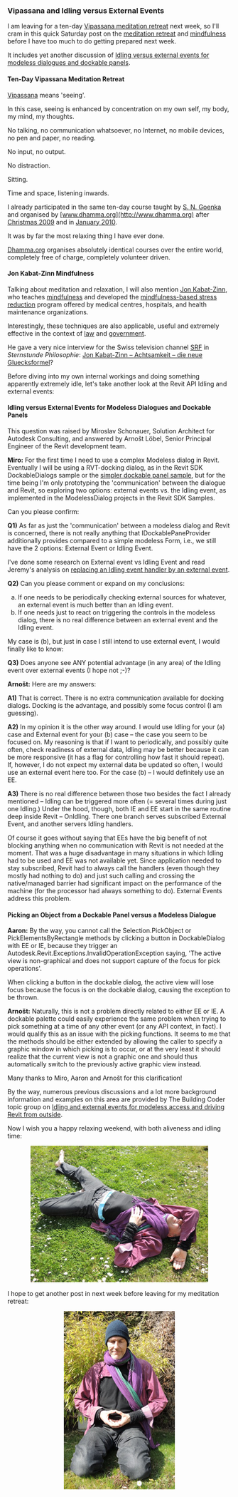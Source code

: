 <head>
<meta http-equiv="Content-Type" content="text/html; charset=utf-8">
<link rel="stylesheet" type="text/css" href="bc.css">
<script src="run_prettify.js" type="text/javascript"></script>
<!---
<script src="https://google-code-prettify.googlecode.com/svn/loader/run_prettify.js" type="text/javascript"></script>
-->
</head>

<!---

- jon Kabat-Zinn Achtsamkeit Glücksformel
  search for "Kabat-Zinn Achtsamkeit Glücksformel"
  http://www.srf.ch/play/tv
  https://en.wikipedia.org/wiki/Mindfulness
  https://en.wikipedia.org/wiki/Jon_Kabat-Zinn
  http://www.srf.ch/play/tv/sternstunde-philosophie/video/jon-kabat-zinn-achtsamkeit-die-neue-gluecksformel?id=a5475697-96e6-492c-8a82-dc92e9620581
  https://en.wikipedia.org/wiki/Mindfulness#Law
  https://en.wikipedia.org/wiki/Mindfulness#Government

- Brett Young of
  3-minute video on BuildingSP Demo - REAL Conference 2016
  https://www.youtube.com/watch?v=Xb9g9vufMcI
  This is a demonstration of Reality Computing, Building Information Modeling (BIM), and Generative Design. We algorithmically route MEPS systems through a mechanical room that has been characterized by a point cloud. More information at http://www.buildingsp.com and on twitter at @genmep and @youngbrettyoung.
  2-minute video on
  BuildingSP Demo: MEP Autorouting within Point Cloud and Autodesk Revit
  https://www.youtube.com/watch?v=yXz84VbQuZ8
  Published on 10 Mar 2016
  This demo shows the clash-free auto-routing of electrical conduit through both a point cloud and architectural geometry created in Revit. More information at http://www.buildingsp.com and on twitter at @youngbrettyoung and @genmep.

- 11571635 [API issue with linked files on open detached of central file from network drive]

- Keith White <keith.white@autodesk.com> Re: Revit API Question

- busy with Revit cases, as always, and wishing I could further pursue my TrackChangesCloud project, which I also want to continue towards database and cloud areas:

https://github.com/jeremytammik/TrackChangesCloud

By the way, it has already made its way into a first commercial application:

https://twitter.com/BNIM_IS/status/699971782904664064

Vipassana and Idling vs External Events #revitAPI #3dwebcoder  #adsk @VipassanaOrg #vipassana #meditation #bim

I am leaving for a ten-day Vipassana meditation retreat next week, so I'll cram in this quick Saturday post on the meditation retreat and mindfulness before I have too much to do getting prepared next week. It includes yet another discussion of Idling versus external events for modeless dialogues and dockable panels. Vipassana means 'seeing'. In this case, seeing is enhanced by concentration on my own self, my body, my mind, my thoughts.
No talking, no communication whatsoever, no Internet, no mobile devices, no pen and paper, no reading.
No input, no output.
Sitting...

-->

### Vipassana and Idling versus External Events

I am leaving for
a ten-day [Vipassana meditation retreat](http://www.sumeru.dhamma.org) next
week, so I'll cram in this quick Saturday post
on the [meditation retreat](#2)
and [mindfulness](#3) before
I have too much to do getting prepared next week.

It includes yet another discussion
of [Idling versus external events for modeless dialogues and dockable panels](#4).


#### <a name="2"></a>Ten-Day Vipassana Meditation Retreat

[Vipassana](https://en.wikipedia.org/wiki/Vipassan%C4%81) means 'seeing'.

In this case, seeing is enhanced by concentration on my own self, my body, my mind, my thoughts.

No talking, no communication whatsoever, no Internet, no mobile devices, no pen and paper, no reading.

No input, no output.

No distraction.

Sitting.

Time and space, listening inwards.

I already participated in the same ten-day course taught by [S. N. Goenka](http://en.wikipedia.org/wiki/S._N._Goenka) and organised
by [www.dhamma.org](http://www.dhamma.org)
after [Christmas 2009](http://thebuildingcoder.typepad.com/blog/2009/12/uk-electrical-schedule-sample.html)
and in [January 2010](http://thebuildingcoder.typepad.com/blog/2010/01/happy-new-year-2010.html).

It was by far the most relaxing thing I have ever done.

[Dhamma.org](http://www.dhamma.org) organises absolutely identical courses over the entire world, completely free of charge, completely volunteer driven.


#### <a name="3"></a>Jon Kabat-Zinn Mindfulness

Talking about meditation and relaxation, I will also
mention [Jon Kabat-Zinn](https://en.wikipedia.org/wiki/Jon_Kabat-Zinn),
who teaches [mindfulness](https://en.wikipedia.org/wiki/Mindfulness_(psychology)) and developed
the [mindfulness-based stress reduction](https://en.wikipedia.org/wiki/Mindfulness-based_stress_reduction) program
offered by medical centres, hospitals, and health maintenance organizations.

Interestingly, these techniques are also applicable, useful and extremely effective in the context
of [law](  https://en.wikipedia.org/wiki/Mindfulness#Law)
and [government](https://en.wikipedia.org/wiki/Mindfulness#Government).

He gave a very nice interview for the Swiss television channel [SRF](http://www.srf.ch/play/tv) in *Sternstunde Philosophie*:
[Jon Kabat-Zinn &ndash; Achtsamkeit &ndash; die neue Gluecksformel](  http://www.srf.ch/play/tv/sternstunde-philosophie/video/jon-kabat-zinn-achtsamkeit-die-neue-gluecksformel?id=a5475697-96e6-492c-8a82-dc92e9620581)?

Before diving into my own internal workings and doing something apparently extremely idle, let's take another look at the Revit API Idling and external events:


#### <a name="4"></a>Idling versus External Events for Modeless Dialogues and Dockable Panels

This question was raised by Miroslav Schonauer, Solution Architect for Autodesk Consulting, and answered by Arnošt Löbel, Senior Principal Engineer of the Revit development team.

**Miro:** For the first time I need to use a complex Modeless dialog in Revit. Eventually I will be using a RVT-docking dialog, as in the Revit SDK DockableDialogs sample or
the [simpler dockable panel sample](http://thebuildingcoder.typepad.com/blog/2013/05/a-simpler-dockable-panel-sample.html),
but for the time being I'm only prototyping the 'communication' between the dialogue and Revit, so exploring two options: external events vs. the Idling event, as implemented in the ModelessDialog projects in the Revit SDK Samples.

Can you please confirm:

**Q1)** As far as just the 'communication' between a modeless dialog and Revit is concerned, there is not really anything that IDockablePaneProvider additionally provides compared to a simple modeless Form, i.e., we still have the 2 options: External Event or Idling Event.

I've done some research on External event vs Idling Event and read Jeremy's analysis
on [replacing an Idling event handler by an external event](http://thebuildingcoder.typepad.com/blog/2013/12/replacing-an-idling-event-handler-by-an-external-event.html).

**Q2)** Can you please comment or expand on my conclusions:

<ol type="a">
<li>If one needs to be periodically checking external sources for whatever, an external event is much better than an Idling event.</li>
<li>If one needs just to react on triggering the controls in the modeless dialog, there is no real difference between an external event and the Idling event.</li>
</ol>

My case is (b), but just in case I still intend to use external event, I would finally like to know:

**Q3)** Does anyone see ANY potential advantage (in any area) of the Idling event over external events (I hope not ;-)?


**Arnošt:** Here are my answers:

**A1)** That is correct. There is no extra communication available for docking dialogs. Docking is the advantage, and possibly some focus control (I am guessing).

**A2)** In my opinion it is the other way around. I would use Idling for your (a) case and External event for your (b) case &ndash; the case you seem to be focused on. My reasoning is that if I want to periodically, and possibly quite often, check readiness of external data, Idling may be better because it can be more responsive (it has a flag for controlling how fast it should repeat). If, however, I do not expect my external data be updated so often, I would use an external event here too. For the case (b) &ndash; I would definitely use an EE.

**A3)** There is no real difference between those two besides the fact I already mentioned &ndash; Idling can be triggered more often (= several times during just one Idling.) Under the hood, though, both IE and EE start in the same routine deep inside Revit &ndash; OnIdling. There one branch serves subscribed External Event, and another servers Idling handlers.

Of course it goes without saying that EEs have the big benefit of not blocking anything when no communication with Revit is not needed at the moment. That was a huge disadvantage in many situations in which Idling had to be used and EE was not available yet. Since application needed to stay subscribed, Revit had to always call the handlers (even though they mostly had nothing to do) and just such calling and crossing the native/managed barrier had significant impact on the performance of the machine (for the processor had always something to do). External Events address this problem.

#### <a name="2"></a>Picking an Object from a Dockable Panel versus a Modeless Dialogue

**Aaron:** By the way, you cannot call the Selection.PickObject or PickElementsByRectangle methods by clicking a button in DockableDialog with EE or IE, because they trigger an Autodesk.Revit.Exceptions.InvalidOperationException saying, 'The active view is non-graphical and does not support capture of the focus for pick operations'.

When clicking a button in the dockable dialog, the active view will lose focus because the focus is on the dockable dialog, causing the exception to be thrown.

**Arnošt:** Naturally, this is not a problem directly related to either EE or IE. A dockable palette could easily experience the same problem when trying to pick something at a time of any other event (or any API context, in fact). I would qualify this as an issue with the picking functions.  It seems to me that the methods should be either extended by allowing the caller to specify a graphic window in which picking is to occur, or at the very least it should realize that the current view is not a graphic one and should thus automatically switch to the previously active graphic view instead.

Many thanks to Miro, Aaron and Arnošt for this clarification!

By the way, numerous previous discussions and a lot more background information and examples on this area are provided by The Building Coder topic group on [Idling and external events for modeless access and driving Revit from outside](http://thebuildingcoder.typepad.com/blog/about-the-author.html#5.28).

Now I wish you a happy relaxing weekend, with both aliveness and idling time:

<center>
<img src="img/367_jeremy_idling_400x306.jpg" alt="Idling event" width="400">
</center>

I hope to get another post in next week before leaving for my meditation retreat:

<center>
<img src="img/377_jeremy_sitting_250x400.jpg" alt="External sitting event" width="250">
</center>
